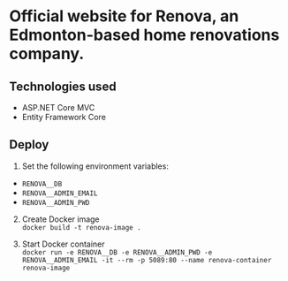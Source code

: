 # Official website for Renova, an Edmonton-based home renovations company.

## Technologies used
- ASP.NET Core MVC
- Entity Framework Core

## Deploy
1. Set the following environment variables:
- `RENOVA__DB`
- `RENOVA__ADMIN_EMAIL`
- `RENOVA__ADMIN_PWD`

2. Create Docker image  
`docker build -t renova-image .`

3. Start Docker container  
`docker run -e RENOVA__DB -e RENOVA__ADMIN_PWD -e RENOVA__ADMIN_EMAIL -it --rm -p 5089:80 --name renova-container renova-image`